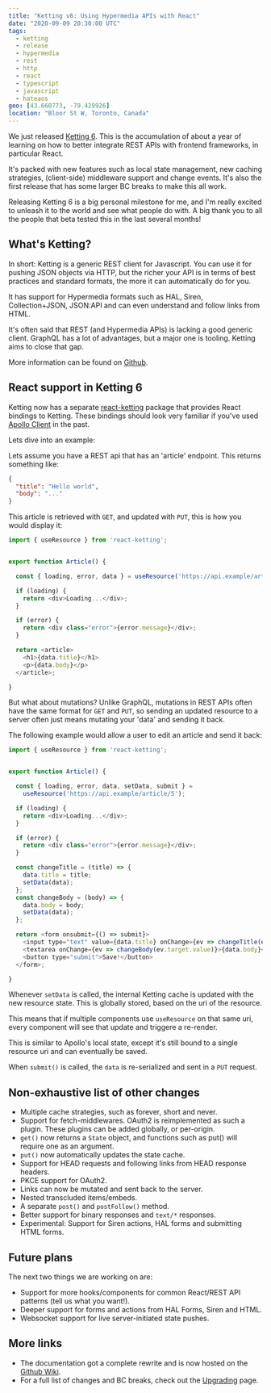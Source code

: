 ```yaml
---
title: "Ketting v6: Using Hypermedia APIs with React"
date: "2020-09-09 20:30:00 UTC"
tags:
  - ketting
  - release
  - hypermedia
  - rest
  - http
  - react
  - typescript
  - javascript
  - hateaos
geo: [43.660773, -79.429926]
location: "Bloor St W, Toronto, Canada"
---
```


We just released [Ketting 6][1]. This is the accumulation of about a year
of learning on how to better integrate REST APIs with frontend frameworks,
in particular React.

It's packed with new features such as local state management, new caching
strategies, (client-side) middleware support and change events. It's also
the first release that has some larger BC breaks to make this all work.

Releasing Ketting 6 is a big personal milestone for me, and I'm really excited
to unleash it to the world and see what people do with. A big thank you to
all the people that beta tested this in the last several months!

What's Ketting?
---------------

In short: Ketting is a generic REST client for Javascript. You can use it
for pushing JSON objects via HTTP, but the richer your API is in terms of
best practices and standard formats, the more it can automatically do for
you.

It has support for Hypermedia formats such as HAL, Siren, Collection+JSON,
JSON:API and can even understand and follow links from HTML.

It's often said that REST (and Hypermedia APIs) is lacking a good generic
client. GraphQL has a lot of advantages, but a major one is tooling.
Ketting aims to close that gap.

More information can be found on [Github][1].


React support in Ketting 6
--------------------------

Ketting now has a separate [react-ketting][2] package that provides React
bindings to Ketting. These bindings should look very familiar if you've
used [Apollo Client][3] in the past.

Lets dive into an example:

Lets assume you have a REST api that has an 'article' endpoint. This returns
something like:

```json
{
  "title": "Hello world",
  "body": "..."
}
```

This article is retrieved with `GET`, and updated with `PUT`, this is how
you would display it:

```javascript
import { useResource } from 'react-ketting';


export function Article() {

  const { loading, error, data } = useResource('https://api.example/article/5');

  if (loading) {
    return <div>Loading...</div>;
  }

  if (error) {
    return <div class="error">{error.message}</div>;
  }

  return <article>
    <h1>{data.title}</h1>
    <p>{data.body}</p>
  </article>;

}
```

But what about mutations? Unlike GraphQL, mutations in REST APIs often have
the same format for `GET` and `PUT`, so sending an updated resource to a
server often just means mutating your 'data' and sending it back.

The following example would allow a user to edit an article and send it back:

```javascript
import { useResource } from 'react-ketting';


export function Article() {

  const { loading, error, data, setData, submit } = 
    useResource('https://api.example/article/5');

  if (loading) {
    return <div>Loading...</div>;
  }

  if (error) {
    return <div class="error">{error.message}</div>;
  }

  const changeTitle = (title) => {
    data.title = title;
    setData(data);
  };
  const changeBody = (body) => {
    data.body = body;
    setData(data);
  };

  return <form onsubmit={() => submit}>
    <input type="text" value={data.title} onChange={ev => changeTitle(ev.target.value)  />
    <textarea onChange={ev => changeBody(ev.target.value)}>{data.body}</textarea>
    <button type="submit">Save!</button>
  </form>;

}
```

Whenever `setData` is called, the internal Ketting cache is updated with the new
resource state. This is globally stored, based on the uri of the resource.

This means that if multiple components use `useResource` on that same uri,
every component will see that update and triggere a re-render.

This is similar to Apollo's local state, except it's still bound to a single
resource uri and can eventually be saved.

When `submit()` is called, the `data` is re-serialized and sent in a `PUT`
request.

Non-exhaustive list of other changes
------------------------------------

* Multiple cache strategies, such as forever, short and never.
* Support for fetch-middlewares. OAuth2 is reimplemented as such a plugin.
  These plugins can be added globally, or per-origin.
* `get()` now returns a `State` object, and functions such as put() will require
  one as an argument.
* `put()` now automatically updates the state cache.
* Support for HEAD requests and following links from HEAD response headers.
* PKCE support for OAuth2.
* Links can now be mutated and sent back to the server.
* Nested transcluded items/embeds.
* A separate `post()` and `postFollow()` method.
* Better support for binary responses and `text/*` responses.
* Experimental: Support for Siren actions, HAL forms and submitting HTML forms.

Future plans
------------

The next two things we are working on are:

* Support for more hooks/components for common React/REST API patterns
  (tell us what you want!).
* Deeper support for forms and actions from HAL Forms, Siren and HTML.
* Websocket support for live server-initiated state pushes.

More links
----------

* The documentation got a complete rewrite and is now hosted on the
  [Github Wiki][5].
* For a full list of changes and BC breaks, check out the [Upgrading][4] page.


[1]: https://github.com/badgateway/ketting/
[2]: https://github.com/badgateway/react-ketting
[3]: https://www.apollographql.com/docs/react/
[4]: https://github.com/badgateway/ketting/wiki/Upgrading
[5]: https://github.com/badgateway/ketting/wiki
